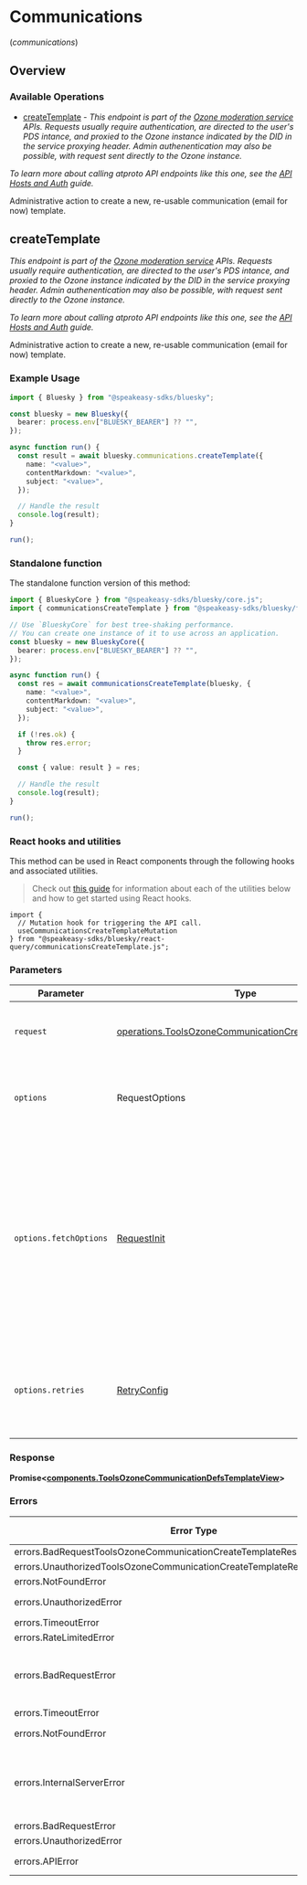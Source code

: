 # Communications
(*communications*)

## Overview

### Available Operations

* [createTemplate](#createtemplate) - *This endpoint is part of the [Ozone moderation service](https://ozone.tools/) APIs. Requests usually require authentication, are directed to the user's PDS intance, and proxied to the Ozone instance indicated by the DID in the service proxying header. Admin authenentication may also be possible, with request sent directly to the Ozone instance.*

*To learn more about calling atproto API endpoints like this one, see the [API Hosts and Auth](/docs/advanced-guides/api-directory) guide.*

Administrative action to create a new, re-usable communication (email for now) template.

## createTemplate

*This endpoint is part of the [Ozone moderation service](https://ozone.tools/) APIs. Requests usually require authentication, are directed to the user's PDS intance, and proxied to the Ozone instance indicated by the DID in the service proxying header. Admin authenentication may also be possible, with request sent directly to the Ozone instance.*

*To learn more about calling atproto API endpoints like this one, see the [API Hosts and Auth](/docs/advanced-guides/api-directory) guide.*

Administrative action to create a new, re-usable communication (email for now) template.

### Example Usage

```typescript
import { Bluesky } from "@speakeasy-sdks/bluesky";

const bluesky = new Bluesky({
  bearer: process.env["BLUESKY_BEARER"] ?? "",
});

async function run() {
  const result = await bluesky.communications.createTemplate({
    name: "<value>",
    contentMarkdown: "<value>",
    subject: "<value>",
  });

  // Handle the result
  console.log(result);
}

run();
```

### Standalone function

The standalone function version of this method:

```typescript
import { BlueskyCore } from "@speakeasy-sdks/bluesky/core.js";
import { communicationsCreateTemplate } from "@speakeasy-sdks/bluesky/funcs/communicationsCreateTemplate.js";

// Use `BlueskyCore` for best tree-shaking performance.
// You can create one instance of it to use across an application.
const bluesky = new BlueskyCore({
  bearer: process.env["BLUESKY_BEARER"] ?? "",
});

async function run() {
  const res = await communicationsCreateTemplate(bluesky, {
    name: "<value>",
    contentMarkdown: "<value>",
    subject: "<value>",
  });

  if (!res.ok) {
    throw res.error;
  }

  const { value: result } = res;

  // Handle the result
  console.log(result);
}

run();
```

### React hooks and utilities

This method can be used in React components through the following hooks and
associated utilities.

> Check out [this guide][hook-guide] for information about each of the utilities
> below and how to get started using React hooks.

[hook-guide]: ../../../REACT_QUERY.md

```tsx
import {
  // Mutation hook for triggering the API call.
  useCommunicationsCreateTemplateMutation
} from "@speakeasy-sdks/bluesky/react-query/communicationsCreateTemplate.js";
```

### Parameters

| Parameter                                                                                                                                                                      | Type                                                                                                                                                                           | Required                                                                                                                                                                       | Description                                                                                                                                                                    |
| ------------------------------------------------------------------------------------------------------------------------------------------------------------------------------ | ------------------------------------------------------------------------------------------------------------------------------------------------------------------------------ | ------------------------------------------------------------------------------------------------------------------------------------------------------------------------------ | ------------------------------------------------------------------------------------------------------------------------------------------------------------------------------ |
| `request`                                                                                                                                                                      | [operations.ToolsOzoneCommunicationCreateTemplateBody](../../models/operations/toolsozonecommunicationcreatetemplatebody.md)                                                   | :heavy_check_mark:                                                                                                                                                             | The request object to use for the request.                                                                                                                                     |
| `options`                                                                                                                                                                      | RequestOptions                                                                                                                                                                 | :heavy_minus_sign:                                                                                                                                                             | Used to set various options for making HTTP requests.                                                                                                                          |
| `options.fetchOptions`                                                                                                                                                         | [RequestInit](https://developer.mozilla.org/en-US/docs/Web/API/Request/Request#options)                                                                                        | :heavy_minus_sign:                                                                                                                                                             | Options that are passed to the underlying HTTP request. This can be used to inject extra headers for examples. All `Request` options, except `method` and `body`, are allowed. |
| `options.retries`                                                                                                                                                              | [RetryConfig](../../lib/utils/retryconfig.md)                                                                                                                                  | :heavy_minus_sign:                                                                                                                                                             | Enables retrying HTTP requests under certain failure conditions.                                                                                                               |

### Response

**Promise\<[components.ToolsOzoneCommunicationDefsTemplateView](../../models/components/toolsozonecommunicationdefstemplateview.md)\>**

### Errors

| Error Type                                                                | Status Code                                                               | Content Type                                                              |
| ------------------------------------------------------------------------- | ------------------------------------------------------------------------- | ------------------------------------------------------------------------- |
| errors.BadRequestToolsOzoneCommunicationCreateTemplateResponseBodyError   | 400                                                                       | application/json                                                          |
| errors.UnauthorizedToolsOzoneCommunicationCreateTemplateResponseBodyError | 401                                                                       | application/json                                                          |
| errors.NotFoundError                                                      | 404                                                                       | application/json                                                          |
| errors.UnauthorizedError                                                  | 403, 407                                                                  | application/json                                                          |
| errors.TimeoutError                                                       | 408                                                                       | application/json                                                          |
| errors.RateLimitedError                                                   | 429                                                                       | application/json                                                          |
| errors.BadRequestError                                                    | 413, 414, 415, 422, 431                                                   | application/json                                                          |
| errors.TimeoutError                                                       | 504                                                                       | application/json                                                          |
| errors.NotFoundError                                                      | 501, 505                                                                  | application/json                                                          |
| errors.InternalServerError                                                | 500, 502, 503, 506, 507, 508                                              | application/json                                                          |
| errors.BadRequestError                                                    | 510                                                                       | application/json                                                          |
| errors.UnauthorizedError                                                  | 511                                                                       | application/json                                                          |
| errors.APIError                                                           | 4XX, 5XX                                                                  | \*/\*                                                                     |